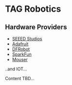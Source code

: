 # TAG Robotics

## Hardware Providers

* [SEEED Studios](https://www.seeedstudio.com/)
* [Adafruit](https://www.adafruit.com/)
* [DFRobot](https://www.dfrobot.com/)
* [SparkFun](https://www.sparkfun.com/)
* [Mouser](https://www.mouser.com/)

..and IOT...

Content TBD...
